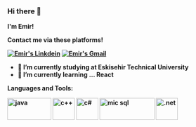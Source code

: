 ### Hi there 👋

<strong>I'm Emir!<strong>

Contact me via these platforms! 

  
  <a href="https://www.linkedin.com/in/ebyasar/" target="_blank" rel="nofollow"><img alt="Emir's Linkdein" src="https://www.vectorlogo.zone/logos/linkedin/linkedin-ar21.svg" /></a>
  <a href="mailto:emirbekir97@hotmail.com" target="_blank" rel="nofollow"><img alt="Emir's Gmail" src="https://www.vectorlogo.zone/logos/gmail/gmail-ar21.svg" /></a>


- 🔭 I’m currently studying at Eskisehir Technical University
- 🌱 I’m currently learning ... React


Languages and Tools:

<a href="#"><img src="https://cdn.icon-icons.com/icons2/2699/PNG/512/java_logo_icon_168609.png" width="100" height="50" alt="java" /></a>
<a href="#"><img src="https://upload.wikimedia.org/wikipedia/commons/thumb/1/18/ISO_C%2B%2B_Logo.svg/911px-ISO_C%2B%2B_Logo.svg.png" width="50" height="50" alt="c++" /></a>
<a href="#"><img src="https://seeklogo.com/images/C/c-sharp-c-logo-02F17714BA-seeklogo.com.png" width="50" height="50" alt="c#" /></a>
<a href="#"><img src="https://encrypted-tbn0.gstatic.com/images?q=tbn:ANd9GcRMixwRPp2LdFb6uEU5m9ApabtfTQz73EsLHw&usqp=CAU" width="125" height="50" alt="mic sql" /></a>
<a href="#"><img src="https://logos-download.com/wp-content/uploads/2017/07/Microsoft_.NET_logo-700x667.png" width="50" height="50" alt=".net" /></a>
